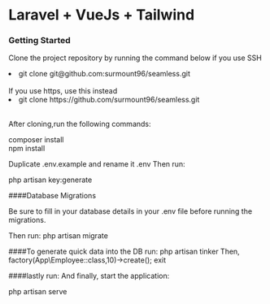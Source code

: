 # Laravel + VueJs + Tailwind

### Getting Started
Clone the project repository by running the command below if you use SSH
<li>git clone git@github.com:surmount96/seamless.git</li>
<br>
If you use https, use this instead
<li>git clone https://github.com/surmount96/seamless.git</li>
<br>
<p>After cloning,run the following commands:</p>
composer install <br>
npm install

Duplicate .env.example and rename it .env
Then run:

php artisan key:generate

####Database Migrations
<p>Be sure to fill in your database details in your .env file before running the migrations.</p>
<p>Then run: php artisan migrate</p>
####To generate quick data into the DB run:
php artisan tinker
Then, factory(App\Employee::class,10)->create();
exit

####lastly run:
And finally, start the application:

php artisan serve

